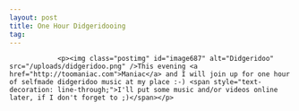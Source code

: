 ```yaml
---
layout: post
title: One Hour Didgeridooing
tag: 
---
```



                <p><img class="postimg" id="image687" alt="Didgeridoo" src="/uploads/didgeridoo.png" />This evening <a href="http://toomaniac.com">Maniac</a> and I will join up for one hour of selfmade didgeridoo music at my place :-) <span style="text-decoration: line-through;">I'll put some music and/or videos online later, if I don't forget to ;)</span></p>
            
